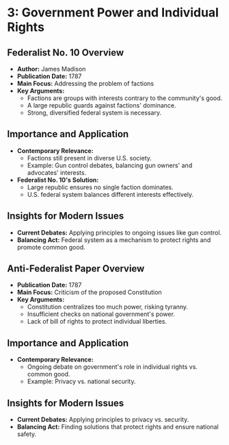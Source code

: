 # 3: Government Power and Individual Rights

## Federalist No. 10 Overview
- **Author:** James Madison
- **Publication Date:** 1787
- **Main Focus:** Addressing the problem of factions
- **Key Arguments:**
    - Factions are groups with interests contrary to the community's good.
    - A large republic guards against factions' dominance.
    - Strong, diversified federal system is necessary.

## Importance and Application
- **Contemporary Relevance:**
    - Factions still present in diverse U.S. society.
    - Example: Gun control debates, balancing gun owners' and advocates' interests.
- **Federalist No. 10's Solution:**
    - Large republic ensures no single faction dominates.
    - U.S. federal system balances different interests effectively.

## Insights for Modern Issues
- **Current Debates:** Applying principles to ongoing issues like gun control.
- **Balancing Act:** Federal system as a mechanism to protect rights and promote common good.

## Anti-Federalist Paper Overview
- **Publication Date:** 1787
- **Main Focus:** Criticism of the proposed Constitution
- **Key Arguments:**
    - Constitution centralizes too much power, risking tyranny.
    - Insufficient checks on national government's power.
    - Lack of bill of rights to protect individual liberties.

## Importance and Application
- **Contemporary Relevance:**
    - Ongoing debate on government's role in individual rights vs. common good.
    - Example: Privacy vs. national security.

## Insights for Modern Issues
- **Current Debates:** Applying principles to privacy vs. security.
- **Balancing Act:** Finding solutions that protect rights and ensure national safety.


